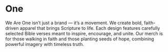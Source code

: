# One
We Are One isn’t just a brand — it’s a movement. We create bold, faith-driven apparel that brings Scripture to life. Each design features carefully selected Bible verses meant to inspire, encourage, and unite.  Our merch is for those walking in faith and those planting seeds of hope, combining powerful imagery with timeless truth.
